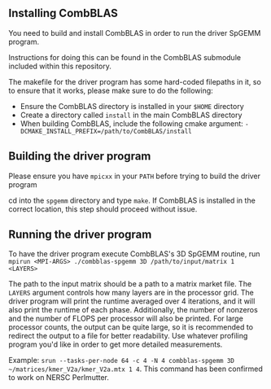 

## Installing CombBLAS  ##

You need to build and install CombBLAS in order to run the driver SpGEMM program.

Instructions for doing this can be found in the CombBLAS submodule included within this repository.

The makefile for the driver program has some hard-coded filepaths in it, so to ensure that it works, please make sure to do the following:
 - Ensure the CombBLAS directory is installed in your `$HOME` directory
 - Create a directory called `install` in the main CombBLAS directory
 - When building CombBLAS, include the following cmake argument: `-DCMAKE_INSTALL_PREFIX=/path/to/CombBLAS/install`


## Building the driver program ##

Please ensure you have `mpicxx` in your `PATH` before trying to build the driver program

cd into the `spgemm` directory and type `make`. If CombBLAS is installed in the correct location, this step should proceed without issue. 


## Running the driver program ##

To have the driver program execute CombBLAS's 3D SpGEMM routine, run `mpirun <MPI-ARGS> ./combblas-spgemm 3D /path/to/input/matrix 1 <LAYERS>`

The path to the input matrix should be a path to a matrix market file. The `LAYERS` argument controls how many layers are in the processor grid. The driver program will print the runtime averaged over 4 iterations, and it will also print the runtime of each phase. Additionally, the number of nonzeros and the number of FLOPS per processor will also be printed. For large processor counts, the output can be quite large, so it is recommended to redirect the output to a file for better readability. Use whatever profiling program you'd like in order to get more detailed measurements. 

Example: `srun --tasks-per-node 64 -c 4 -N 4 combblas-spgemm 3D ~/matrices/kmer_V2a/kmer_V2a.mtx 1 4`. This command has been confirmed to work on NERSC Perlmutter. 
